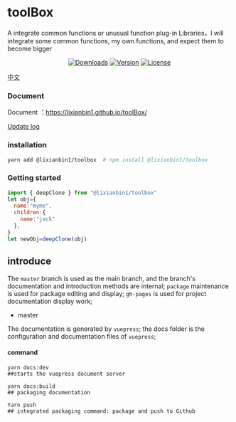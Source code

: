 # toolBox

A integrate common functions or unusual function plug-in Libraries，I will integrate some common functions, my own functions, and expect them to become bigger

<p align="center">
  <a href="https://npmcharts.com/compare/@lixianbin1/toolbox?minimal=true"><img src="https://img.shields.io/npm/dm/@lixianbin1/toolbox.svg?sanitize=true" alt="Downloads"></a>
  <a href="https://www.npmjs.com/package/@lixianbin1/toolbox"><img src="https://img.shields.io/npm/v/@lixianbin1/toolbox.svg?sanitize=true" alt="Version"></a>
  <a href="https://www.npmjs.com/package/@lixianbin1/toolbox"><img src="https://img.shields.io/npm/l/@lixianbin1/toolbox.svg?sanitize=true" alt="License"></a>
</p>

[中文](./README_zh-cn.md)

### Document

Document ：https://lixianbin1.github.io/toolBox/

[Update log](./log/README.md)

### installation

```sh
yarn add @lixianbin1/toolbox  # npm install @lixianbin1/toolbox
```

### Getting started

```js
import { deepClone } from "@lixianbin1/toolbox"
let obj={
  name:"myme",
  children:{
    name:"jack"
  },
}
let newObj=deepClone(obj)
```
## introduce

The `master` branch is used as the main branch, and the branch's documentation and introduction methods are internal; `package` maintenance is used for package editing and display; `gh-pages` is used for project documentation display work;

- master

The documentation is generated by `vuepress`; the docs folder is the configuration and documentation files of `vuepress`;

#### command

```
yarn docs:dev 
##starts the vuepress document server

yarn docs:build 
## packaging documentation

Yarn push 
## integrated packaging command: package and push to Github
```